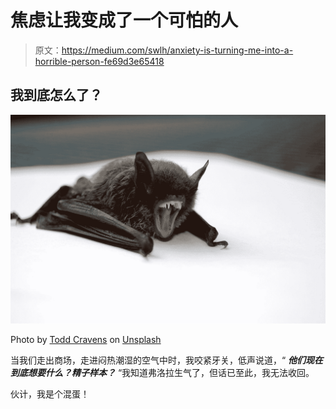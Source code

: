 # 焦虑让我变成了一个可怕的人

> 原文：<https://medium.com/swlh/anxiety-is-turning-me-into-a-horrible-person-fe69d3e65418>

## 我到底怎么了？

![](img/de7ea5210d4b82437f8530e2dd681581.png)

Photo by [Todd Cravens](https://unsplash.com/@toddcravens?utm_source=medium&utm_medium=referral) on [Unsplash](https://unsplash.com?utm_source=medium&utm_medium=referral)

当我们走出商场，走进闷热潮湿的空气中时，我咬紧牙关，低声说道，“ ***他们现在到底想要什么？精子样本？*** “我知道弗洛拉生气了，但话已至此，我无法收回。

伙计，我是个混蛋！